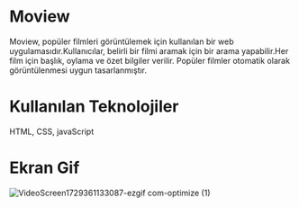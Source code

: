 # Moview

Moview, popüler filmleri görüntülemek  için kullanılan bir web uygulamasıdır.Kullanıcılar, belirli bir filmi aramak için bir arama yapabilir.Her film için başlık, oylama ve özet bilgiler verilir. Popüler filmler otomatik olarak görüntülenmesi uygun tasarlanmıştır.

# Kullanılan Teknolojiler

HTML, CSS, javaScript

# Ekran Gif

![VideoScreen1729361133087-ezgif com-optimize (1)](https://github.com/user-attachments/assets/8efd4b76-af68-4917-83ef-1db70133a268)











